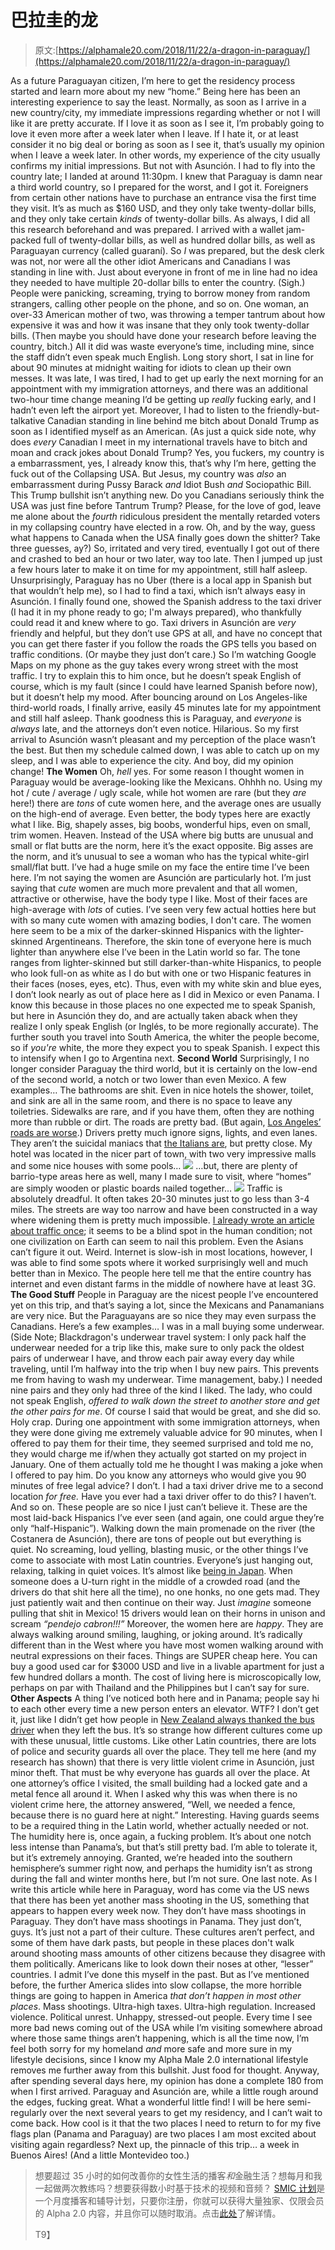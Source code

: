 # 巴拉圭的龙

> 原文:[https://alphamale20.com/2018/11/22/a-dragon-in-paraguay/](https://alphamale20.com/2018/11/22/a-dragon-in-paraguay/)

As a future Paraguayan citizen, I’m here to get the residency process started and learn more about my new “home.” Being here has been an interesting experience to say the least. Normally, as soon as I arrive in a new country/city, my immediate impressions regarding whether or not I will like it are pretty accurate. If I love it as soon as I see it, I’m probably going to love it even more after a week later when I leave. If I hate it, or at least consider it no big deal or boring as soon as I see it, that’s usually my opinion when I leave a week later. In other words, my experience of the city usually confirms my initial impressions. But not with Asunción. I had to fly into the country late; I landed at around 11:30pm. I knew that Paraguay is damn near a third world country, so I prepared for the worst, and I got it. Foreigners from certain other nations have to purchase an entrance visa the first time they visit. It’s as much as $160 USD, and they only take twenty-dollar bills, and they only take certain *kinds* of twenty-dollar bills. As always, I did all this research beforehand and was prepared. I arrived with a wallet jam-packed full of twenty-dollar bills, as well as hundred dollar bills, as well as Paraguayan currency (called guaraní). So *I* was prepared, but the desk clerk was not, nor were all the other idiot Americans and Canadians I was standing in line with. Just about everyone in front of me in line had no idea they needed to have multiple 20-dollar bills to enter the country. (Sigh.) People were panicking, screaming, trying to borrow money from random strangers, calling other people on the phone, and so on. One woman, an over-33 American mother of two, was throwing a temper tantrum about how expensive it was and how it was insane that they only took twenty-dollar bills. (Then maybe you should have done your research before leaving the country, bitch.) All it did was waste everyone’s time, including mine, since the staff didn’t even speak much English. Long story short, I sat in line for about 90 minutes at midnight waiting for idiots to clean up their own messes. It was late, I was tired, I had to get up early the next morning for an appointment with my immigration attorneys, and there was an additional two-hour time change meaning I’d be getting up *really* fucking early, and I hadn’t even left the airport yet. Moreover, I had to listen to the friendly-but-talkative Canadian standing in line behind me bitch about Donald Trump as soon as I identified myself as an American. (As just a quick side note, why does *every* Canadian I meet in my international travels have to bitch and moan and crack jokes about Donald Trump? Yes, you fuckers, my country is a embarrassment, yes, I already know this, that’s why I’m here, getting the fuck out of the Collapsing USA. But Jesus, my country was *also* an embarrassment during Pussy Barack *and* Idiot Bush *and* Sociopathic Bill. This Trump bullshit isn’t anything new. Do you Canadians seriously think the USA was just fine before Tantrum Trump? Please, for the love of god, leave me alone about the *fourth* ridiculous president the mentally retarded voters in my collapsing country have elected in a row. Oh, and by the way, guess what happens to Canada when the USA finally goes down the shitter? Take three guesses, ay?) So, irritated and very tired, eventually I got out of there and crashed to bed an hour or two later, way too late. Then I jumped up just a few hours later to make it on time for my appointment, still half asleep. Unsurprisingly, Paraguay has no Uber (there is a local app in Spanish but that wouldn’t help me), so I had to find a taxi, which isn’t always easy in Asunción. I finally found one, showed the Spanish address to the taxi driver (I had it in my phone ready to go; I'm always prepared), who thankfully could read it and knew where to go. Taxi drivers in Asunción are *very* friendly and helpful, but they don’t use GPS at all, and have no concept that you can get there faster if you follow the roads the GPS tells you based on traffic conditions. (Or maybe they just don’t care.) So I’m watching Google Maps on my phone as the guy takes every wrong street with the most traffic. I try to explain this to him once, but he doesn’t speak English of course, which is my fault (since I could have learned Spanish before now), but it doesn’t help my mood. After bouncing around on Los Angeles-like third-world roads, I finally arrive, easily 45 minutes late for my appointment and still half asleep. Thank goodness this is Paraguay, and *everyone* is *always* late, and the attorneys don’t even notice. Hilarious. So my first arrival to Asunción wasn’t pleasant and my perception of the place wasn’t the best. But then my schedule calmed down, I was able to catch up on my sleep, and I was able to experience the city. And boy, did my opinion change! **The Women** Oh, *hell* yes. For some reason I thought women in Paraguay would be average-looking like the Mexicans. Ohhhh no. Using my hot / cute / average / ugly scale, while hot women are rare (but they *are* here!) there are *tons* of cute women here, and the average ones are usually on the high-end of average. Even better, the body types here are exactly what I like. Big, shapely asses, big boobs, wonderful hips, even on small, trim women. Heaven. Instead of the USA where big butts are unusual and small or flat butts are the norm, here it’s the exact opposite. Big asses are the norm, and it’s unusual to see a woman who has the typical white-girl small/flat butt. I’ve had a huge smile on my face the entire time I’ve been here. I’m not saying the women are Asunción are particularly hot. I’m just saying that *cute* women are much more prevalent and that all women, attractive or otherwise, have the body type I like. Most of their faces are high-average with *lots* of cuties. I’ve seen very few actual hotties here but with so many cute women with amazing bodies, I don't care. The women here seem to be a mix of the darker-skinned Hispanics with the lighter-skinned Argentineans. Therefore, the skin tone of everyone here is much lighter than anywhere else I’ve been in the Latin world so far. The tone ranges from lighter-skinned but still darker-than-white Hispanics, to people who look full-on as white as I do but with one or two Hispanic features in their faces (noses, eyes, etc). Thus, even with my white skin and blue eyes, I don’t look nearly as out of place here as I did in Mexico or even Panama. I know this because in those places no one expected me to speak Spanish, but here in Asunción they do, and are actually taken aback when they realize I only speak English (or Inglés, to be more regionally accurate). The further south you travel into South America, the whiter the people become, so if *you're* white, the more they expect you to speak Spanish. I expect this to intensify when I go to Argentina next. **Second World** Surprisingly, I no longer consider Paraguay the third world, but it is certainly on the low-end of the second world, a notch or two lower than even Mexico. A few examples… The bathrooms are shit. Even in nice hotels the shower, toilet, and sink are all in the same room, and there is no space to leave any toiletries. Sidewalks are rare, and if you have them, often they are nothing more than rubble or dirt. The roads are pretty bad. (But again, [Los Angeles’ roads are worse](https://blackdragonblog.com/2015/11/26/a-dragon-in-los-angeles/).) Drivers pretty much ignore signs, lights, and even lanes. They aren’t the suicidal maniacs that [the Italians are](https://blackdragonblog.com/2016/10/21/a-dragon-in-italy/), but pretty close. My hotel was located in the nicer part of town, with two very impressive malls and some nice houses with some pools… ![](../Images/ba815487874bc9efaa4ef7ee258133af.png) …but, there are plenty of barrio-type areas here as well, many I made sure to visit, where “homes” are simply wooden or plastic boards nailed together… ![](../Images/3d13c1fe7036714f5a6d94406dad844c.png) Traffic is absolutely dreadful. It often takes 20-30 minutes just to go less than 3-4 miles. The streets are way too narrow and have been constructed in a way where widening them is pretty much impossible. [I already wrote an article about traffic once](http://calebjonesblog.com/how-to-solve-the-car-accident-problem/); it seems to be a blind spot in the human condition; not one civilization on Earth can seem to nail this problem. Even the Asians can’t figure it out. Weird. Internet is slow-ish in most locations, however, I was able to find some spots where it worked surprisingly well and much better than in Mexico. The people here tell me that the entire country has internet and even distant farms in the middle of nowhere have at least 3G. **The Good Stuff** People in Paraguay are the nicest people I’ve encountered yet on this trip, and that’s saying a lot, since the Mexicans and Panamanians are very nice. But the Paraguayans are so nice they may even surpass the Canadians. Here’s a few examples… I was in a mall buying some underwear. (Side Note; Blackdragon's underwear travel system: I only pack half the underwear needed for a trip like this, make sure to only pack the oldest pairs of underwear I have, and throw each pair away every day while traveling, until I’m halfway into the trip when I buy new pairs. This prevents me from having to wash my underwear. Time management, baby.) I needed nine pairs and they only had three of the kind I liked. The lady, who could not speak English, *offered to walk down the street to another store and get the other pairs for me*. Of course I said that would be great, and she did so. Holy crap. During one appointment with some immigration attorneys, when they were done giving me extremely valuable advice for 90 minutes, when I offered to pay them for their time, they seemed surprised and told me no, they would charge me if/when they actually got started on my project in January. One of them actually told me he thought I was making a joke when I offered to pay him. Do you know any attorneys who would give you 90 minutes of free legal advice? I don’t. I had a taxi driver drive me to a second location *for free.* Have you ever had a taxi driver offer to do this? I haven’t. And so on. These people are so nice I just can’t believe it. These are the most laid-back Hispanics I’ve ever seen (and again, one could argue they’re only “half-Hispanic”). Walking down the main promenade on the river (the Costanera de Asunción), there are tons of people out but everything is quiet. No screaming, loud yelling, blasting music, or the other things I’ve come to associate with most Latin countries. Everyone’s just hanging out, relaxing, talking in quiet voices. It’s almost like [being in Japan](https://blackdragonblog.com/2011/10/14/a-dragon-in-japan/). When someone does a U-turn right in the middle of a crowded road (and the drivers do that shit here all the time), no one honks, no one gets mad. They just patiently wait and then continue on their way. Just *imagine* someone pulling that shit in Mexico! 15 drivers would lean on their horns in unison and scream *“pendejo cabron!!!”* Moreover, the women here are *happy*. They are always walking around smiling, laughing, or joking around. It’s radically different than in the West where you have most women walking around with neutral expressions on their faces. Things are SUPER cheap here. You can buy a good used car for $3000 USD and live in a livable apartment for just a few hundred dollars a month. The cost of living here is microscopically low, perhaps on par with Thailand and the Philippines but I can’t say for sure. **Other Aspects** A thing I’ve noticed both here and in Panama; people say hi to each other every time a new person enters an elevator. WTF? I don’t get it, just like I didn’t get how people in [New Zealand always thanked the bus driver](https://blackdragonblog.com/2018/05/21/a-dragon-in-new-zealand/) when they left the bus. It’s so strange how different cultures come up with these unusual, little customs. Like other Latin countries, there are lots of police and security guards all over the place. They tell me here (and my research has shown) that there is very little violent crime in Asunción, just minor theft. That must be why everyone has guards all over the place. At one attorney’s office I visited, the small building had a locked gate and a metal fence all around it. When I asked why this was when there is no violent crime here, the attorney answered, “Well, we needed a fence, because there is no guard here at night.” Interesting. Having guards seems to be a required thing in the Latin world, whether actually needed or not. The humidity here is, once again, a fucking problem. It’s about one notch less intense than Panama’s, but that’s still pretty bad. I’m able to tolerate it, but it’s extremely annoying. Granted, we’re headed into the southern hemisphere’s summer right now, and perhaps the humidity isn’t as strong during the fall and winter months here, but I’m not sure. One last note. As I write this article while here in Paraguay, word has come via the US news that there has been yet another mass shooting in the US, something that appears to happen every week now. They don’t have mass shootings in Paraguay. They don’t have mass shootings in Panama. They just don’t, guys. It’s just not a part of their culture. These cultures aren’t perfect, and some of them have dark pasts, but people in these places don't walk around shooting mass amounts of other citizens because they disagree with them politically. Americans like to look down their noses at other, “lesser” countries. I admit I’ve done this myself in the past. But as I’ve mentioned before, the further America slides into slow collapse, the more horrible things are going to happen in America *that don’t happen in most other places*. Mass shootings. Ultra-high taxes. Ultra-high regulation. Increased violence. Political unrest. Unhappy, stressed-out people. Every time I see more bad news coming out of the USA while I’m visiting somewhere abroad where those same things aren’t happening, which is all the time now, I’m feel both sorry for my homeland *and* more safe and more sure in my lifestyle decisions, since I know my Alpha Male 2.0 international lifestyle removes me further away from this bullshit. Just food for thought. Anyway, after spending several days here, my opinion has done a complete 180 from when I first arrived. Paraguay and Asunción are, while a little rough around the edges, fucking great. What a wonderful little find! I will be here semi-regularly over the next several years to get my residency, and I can’t wait to come back. How cool is it that the two places I need to return to for my five flags plan (Panama and Paraguay) are two places I am most excited about visiting again regardless? Next up, the pinnacle of this trip… a week in Buenos Aires! (And a little Montevideo too.)

> 想要超过 35 小时的如何改善你的女性生活的播客*和*金融生活？想每月和我一起做两次教练吗？想要获得数小时基于技术的视频和音频？ [SMIC 计划](https://alphamale20.kartra.com/page/vIL17)是一个月度播客和辅导计划，只要你注册，你就可以获得大量独家、仅限会员的 Alpha 2.0 内容，并且你可以随时取消。点击[此处](https://alphamale20.kartra.com/page/vIL17)了解详情。
> 
> T9】